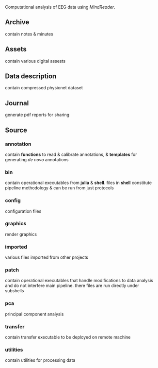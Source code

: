Computational analysis of EEG data using _MindReader_.

## Archive

contain notes & minutes

## Assets

contain various digital assests

## Data description

contain compressed physionet dataset

## Journal

generate pdf reports for sharing

## Source

### annotation

contain **functions** to read & calibrate annotations, & **templates** for generating _de novo_ annotations

### bin

contain operational executables from **julia** & **shell**. files in **shell** constitute pipeline methodology & can be run from just protocols

### config

configuration files

### graphics

render graphics

### imported

various files imported from other projects

### patch

contain operational executables that handle modifications to data analysis and do not interfere main pipeline. there files are run directly under subshells

### pca

principal component analysis

### transfer

contain transfer executable to be deployed on remote machine

### utilities

contain utilities for processing data
